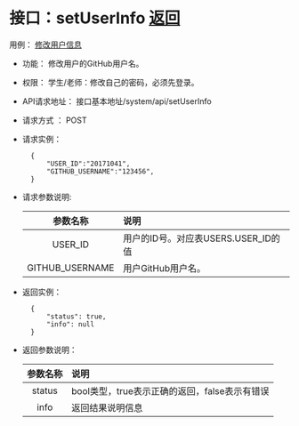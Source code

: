 ﻿<!-- markdownlint-disable MD033-->
<!-- 禁止MD033类型的警告 https://www.npmjs.com/package/markdownlint -->

# 接口：setUserInfo  [返回](../README.md)
用例： [修改用户信息](../用例/modify_userInfor.md)

- 功能：
    修改用户的GitHub用户名。
    
- 权限：
    学生/老师：修改自己的密码，必须先登录。    
    
- API请求地址： 
    接口基本地址/system/api/setUserInfo

- 请求方式 ：
    POST

- 请求实例：

        {
            "USER_ID":"20171041",
            "GITHUB_USERNAME":"123456",            
        }
        
- 请求参数说明:        

  |参数名称|说明|
  |:---------:|:--------------------------------------------------------|      
  |USER_ID|用户的ID号。对应表USERS.USER_ID的值|
  |GITHUB_USERNAME|用户GitHub用户名。| 
  
- 返回实例：

        {         
            "status": true,
            "info": null
        }
 
- 返回参数说明：    
 
  |参数名称|说明|
  |:---------:|:--------------------------------------------------------|      
  |status|bool类型，true表示正确的返回，false表示有错误|
  |info|返回结果说明信息|


